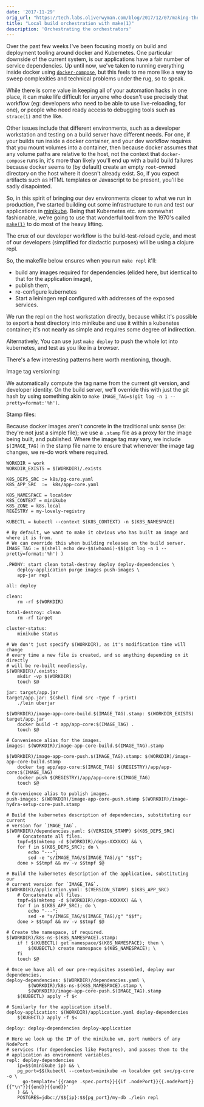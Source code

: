 ```yaml
---
date: '2017-11-29'
orig_url: "https://tech.labs.oliverwyman.com/blog/2017/12/07/making-the-dockers-work/"
title: "Local build orchestration with make(1)"
description: 'Orchestrating the orchestrators'
---
```


Over the past few weeks I've been focusing mostly on build and deployment tooling around docker and Kubernetes. One particular downside of the current system, is our applications have a fair number of service dependencies.<!--more--> Up until now, we've taken to running everything inside docker using [`docker-compose`](https://docs.docker.com/compose/), but this feels to me more like a way to sweep complexities and technical problems under the rug, so to speak.

While there is some value in keeping all of your automation hacks in one place, it can make life difficult for anyone who doesn't use precisely that workflow (eg: developers who need to be able to use live-reloading, for one), or people who need ready access to debugging tools such as `strace(1)` and the like.

Other issues include that different environments, such as a developer workstation and testing on a build server have different needs. For one, if your builds run inside a docker container, and your dev workflow requires that you mount volumes into a container, then because docker assumes that any volume paths are relative to the host, not the context that `docker-compose` runs in, it's more than likely you'll end up with a build build failures because docker seems to (by default) create an empty `root`-owned directory on the host where it doesn't already exist. So, if you expect artifacts such as HTML templates or Javascript to be present, you'll be sadly disapointed.

So, in this spirit of bringing our dev environments closer to what we run in production, I've started building out some infrastructure to run and test our applications in [minikube](https://kubernetes.io/docs/getting-started-guides/minikube/). Being that Kubernetes etc. are somewhat fashionable, we're going to use that wonderful tool from the 1970's called [`make(1)`](https://en.wikipedia.org/wiki/Make_(software)) to do most of the heavy lifting.

The crux of our developer workflow is the build-test-reload cycle, and most of our developers (simplified for diadactic purposes) will be using a clojure repl. 

So, the makefile below ensures when you run `make repl` it'll:

 * build any images required for dependencies (elided here, but identical to that for the application image),
 * publish them,
 * re-configure kubernetes
 * Start a leiningen repl configured with addresses of the exposed services.

We run the repl on the host workstation directly, because whilst it's possible to export a host directory into minikube and use it within a kubenetes container; it's not nearly as simple and requires some degree of indirection.

Alternatively, You can use just `make deploy` to push the whole lot into kubernetes, and test as you like in a browser.

There's a few interesting patterns here worth mentioning, though.

Image tag versioning:

We automatically compute the tag name from the current git version, and developer identity. On the build server, we'll override this with just the git hash by using something akin to `make IMAGE_TAG=$(git log -n 1 --pretty=format:'%h')`. 

Stamp files:

Because docker images aren't concrete in the traditional unix sense (ie: they're not just a simple file); we use a `.stamp` file as a proxy for the image being built, and published. Where the image tag may vary, we include `$(IMAGE_TAG)` in the stamp file name to ensure that whenever the image tag changes, we re-do work where required.

```make
WORKDIR = work
WORKDIR_EXISTS = $(WORKDIR)/.exists

K8S_DEPS_SRC := k8s/pg-core.yaml
K8S_APP_SRC  :=  k8s/app-core.yaml

K8S_NAMESPACE = localdev
K8S_CONTEXT = minikube
K8S_ZONE = k8s.local
REGISTRY = my-lovely-registry

KUBECTL = kubectl --context $(K8S_CONTEXT) -n $(K8S_NAMESPACE)

# By default, we want to make it obvious who has built an image and where it is from.
# We can override this when building releases on the build server.
IMAGE_TAG := $(shell echo dev-$$(whoami)-$$(git log -n 1 --pretty=format:'%h') )

.PHONY: start clean total-destroy deploy deploy-dependencies \
	deploy-application purge images push-images \
	app-jar repl

all: deploy

clean:
	rm -rf $(WORKDIR)

total-destroy: clean
	rm -rf target

cluster-status:
	minikube status

# We don't just specify $(WORKDIR), as it's modification time will change
# every time a new file is created, and so anything depending on it directly
# will be re-built needlessly.
$(WORKDIR)/.exists:
	mkdir -vp $(WORKDIR)
	touch $@

jar: target/app.jar
target/app.jar: $(shell find src -type f -print)
	./lein uberjar

$(WORKDIR)/image-app-core-build.$(IMAGE_TAG).stamp: $(WORKDIR_EXISTS) target/app.jar
	docker build -t app/app-core:$(IMAGE_TAG) .
	touch $@

# Convenience alias for the images.
images: $(WORKDIR)/image-app-core-build.$(IMAGE_TAG).stamp

$(WORKDIR)/image-app-core-push.$(IMAGE_TAG).stamp: $(WORKDIR)/image-app-core-build.stamp
	docker tag app/app-core:$(IMAGE_TAG) $(REGISTRY)/app/app-core:$(IMAGE_TAG)
	docker push $(REGISTRY)/app/app-core:$(IMAGE_TAG)
	touch $@

# Convenience alias to publish images.
push-images: $(WORKDIR)/image-app-core-push.stamp $(WORKDIR)/image-hydra-setup-core-push.stamp

# Build the kubernetes description of dependencies, substituting our current
# version for `IMAGE_TAG`.
$(WORKDIR)/dependencies.yaml: $(VERSION_STAMP) $(K8S_DEPS_SRC)
	# Concatenate all files.
	tmpf=$$(mktemp -d $(WORKDIR)/deps-XXXXXX) && \
	for f in $(K8S_DEPS_SRC); do \
		echo "---";
		sed -e "s/IMAGE_TAG/$(IMAGE_TAG)/g" "$$f";
	done > $$tmpf && mv -v $$tmpf $@

# Build the kubernetes description of the application, substituting our
# current version for `IMAGE_TAG`.
$(WORKDIR)/application.yaml: $(VERSION_STAMP) $(K8S_APP_SRC)
	# Concatenate all files.
	tmpf=$$(mktemp -d $(WORKDIR)/deps-XXXXXX) && \
	for f in $(K8S_APP_SRC); do \
		echo "---";
		sed -e "s/IMAGE_TAG/$(IMAGE_TAG)/g" "$$f";
	done > $$tmpf && mv -v $$tmpf $@

# Create the namespace, if required.
$(WORKDIR)/k8s-ns-$(K8S_NAMESPACE).stamp:
	if ! $(KUBECTL) get namespace/$(K8S_NAMESPACE); then \
		$(KUBECTL) create namespace $(K8S_NAMESPACE); \
	fi
	touch $@

# Once we have all of our pre-requisites assembled, deploy our dependencies.
deploy-dependencies: $(WORKDIR)/dependencies.yaml \
		$(WORKDIR)/k8s-ns-$(K8S_NAMESPACE).stamp \
		$(WORKDIR)/image-app-core-push.$(IMAGE_TAG).stamp
	$(KUBECTL) apply -f $<

# Similarly for the application itself.
deploy-application: $(WORKDIR)/application.yaml deploy-dependencies
	$(KUBECTL) apply -f $<

deploy: deploy-dependencies deploy-application

# Here we look up the IP of the minikube vm, port numbers of any NodePort
# services (for dependencies like Postgres), and passes them to the
# application as environment variables.
repl: deploy-dependencies
	ip=$$(minikube ip) && \
	pg_port=$$(kubectl --context=minikube -n localdev get svc/pg-core -o \
	  go-template='{{range .spec.ports}}{{if .nodePort}}{{.nodePort}}{{"\n"}}{{end}}{{end}}'
	) && \
	POSTGRES=jdbc://$${ip}:$${pg_port}/my-db ./lein repl
```

